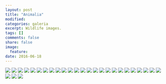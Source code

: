 ```yaml
---
layout: post
title: "Animalia"
modified:
categories: galeria
excerpt: Wildlife images.
tags: []
comments: false
share: false
image:
  feature:
date: 2016-06-18
---
```

<div class="galleria">
    <img src="/images/animalia/Castor-fiber-I.jpg" data-title="Castor fiber">
    <img src="/images/animalia/Ondatra-zibethicus-I.jpg" data-title="Ondatra zibethicus">
    <img src="/images/animalia/Ondatra-zibethicus-II.jpg" data-title="Ondatra zibethicus">
    <img src="/images/animalia/Serinus-serinus.jpg" data-title="Serinus serinus">
	<img src="/images/animalia/Erithacus-rubecula.jpg" data-title="Erithacus rubecula">
	<img src="/images/animalia/Haliaeetus-leucocephalus.jpg" data-title="Haliaeetus leucocephalus">
	<img src="/images/animalia/Vultur-gryphus.jpg" data-title="Vultur gryphus">
	<img src="/images/animalia/Capra-ibex-I.jpg" data-title="Capra ibex">
	<img src="/images/animalia/Capra-ibex-II.jpg" data-title="Capra ibex">
  	<img src="/images/animalia/Ovis-aries.jpg" data-title="Ovis aries">
	<img src="/images/animalia/Sus-scrofa-domesticus.jpg" data-title="Sus scrofa domesticus">
	<img src="/images/animalia/Pyrrhocorax-graculus-I.jpg" data-title="Pyrrhocorax graculus">
	<img src="/images/animalia/Pyrrhocorax-graculus-II.jpg" data-title="Pyrrhocorax graculus">
	<img src="/images/animalia/Pyrrhocorax-graculus-III.jpg" data-title="Pyrrhocorax graculus">
	<img src="/images/animalia/Papilio-machaon.jpg" data-title="Papilio machaon">
	<img src="/images/animalia/Phoenicurus-ochruros.jpg" data-title="Phoenicurus ochruros">
	<img src="/images/animalia/Motacilla-flava.jpg" data-title="Motacilla flava">
	<img src="/images/animalia/Dendrocopus-major.jpg" data-title="Dendrocopus major (juv.)">
	<img src="/images/animalia/Dryobates-minor.jpg" data-title="Dryobates minor">
	<img src="/images/animalia/Parus-major.jpg" data-title="Parus major">
	<img src="/images/animalia/Periparus-ater.jpg" data-title="Periparus ater">
	<img src="/images/animalia/Loxia-curvirostra-I.jpg" data-title="Loxia curvirostra">
	<img src="/images/animalia/Tetsudo-graeca.jpg" data-title="Tetsudo graeca (Țestoasa Dobrogeană) encountered in the magical Măcin Mountains of Romania.">
	<img src="/images/animalia/Pelicanus-onocrotalus.jpg" data-title="Pelicanus onocrotalus">
    <img src="/images/animalia/Bubo-bubo.jpg" data-title="Bubo bubo">
    <img src="/images/animalia/Anas-platyrhynchos.jpg" data-title="Anas-platyrhynchos">
    <img src="/images/animalia/Troglodytes-troglodytes.jpg" data-title="Troglodytes troglodytes">
    <img src="/images/animalia/Paser-domesticus.jpg" data-title="Paser domesticus">
</div>
